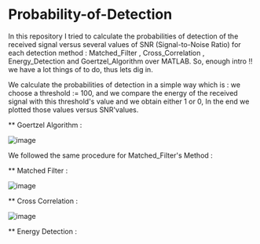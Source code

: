 # Probability-of-Detection

In this repository I tried to calculate the probabilities of detection of the received signal versus several values of SNR (Signal-to-Noise Ratio) for each detection method : Matched_Filter , Cross_Correlation , Energy_Detection and Goertzel_Algorithm over MATLAB. So, enough intro !! we have a lot things of to do, thus lets dig in.

We calculate the probabilities of detection in a simple way which is : we choose a threshold := 100, and we compare the energy of the received signal with this threshold's value and we obtain either 1 or 0, In the end we plotted those values versus SNR'values.

** Goertzel Algorithm :

![image](https://user-images.githubusercontent.com/43390471/55566797-b5999780-56fc-11e9-8258-d0aeae152907.png)


We followed the same procedure for Matched_Filter's Method : 

** Matched Filter :


![image](https://user-images.githubusercontent.com/43390471/55567613-4de44c00-56fe-11e9-82e7-b1cd0233be1d.png)


** Cross Correlation : 

![image](https://user-images.githubusercontent.com/43390471/55567970-0b6f3f00-56ff-11e9-9844-68be26401e3b.png)

** Energy Detection :



